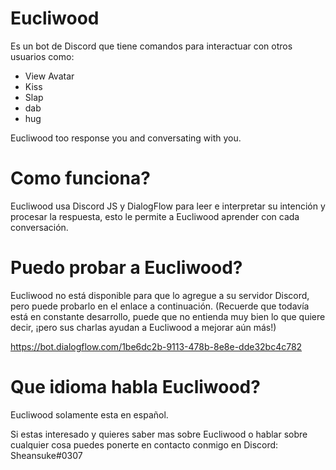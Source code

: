 # Eucliwood
Es un bot de Discord que tiene comandos para interactuar con otros usuarios como:

- View Avatar
- Kiss
- Slap
- dab
- hug

Eucliwood too response you and conversating with you.

# Como funciona?
Eucliwood usa Discord JS y DialogFlow para leer e interpretar su intención y procesar la respuesta, esto le permite a Eucliwood aprender con cada conversación.


# Puedo probar a Eucliwood?
Eucliwood no está disponible para que lo agregue a su servidor Discord, pero puede probarlo en el enlace a continuación. (Recuerde que todavía está en constante desarrollo, puede que no entienda muy bien lo que quiere decir, ¡pero sus charlas ayudan a Eucliwood a mejorar aún más!)

https://bot.dialogflow.com/1be6dc2b-9113-478b-8e8e-dde32bc4c782

# Que idioma habla Eucliwood?
Eucliwood solamente esta en español.

Si estas interesado y quieres saber mas sobre Eucliwood o hablar sobre cualquier cosa puedes ponerte en contacto conmigo en Discord: Sheansuke#0307